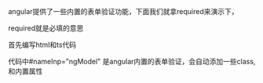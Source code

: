 angular提供了一些内置的表单验证功能，下面我们就拿required来演示下，

required就是必填的意思

首先编写html和ts代码





代码中#nameInp="ngModel" 是angular内置的表单验证，会自动添加一些class,和内置属性

